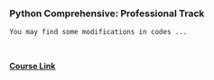 ### Python Comprehensive: Professional Track

```
You may find some modifications in codes ...
```
<br>

**[Course Link](https://www.udemy.com/course/python-comprehensive-bootcamp-beginner-to-professional/)**


